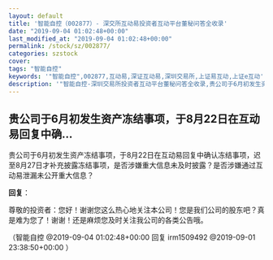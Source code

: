 ```yaml
---
layout: default
title: '智能自控（002877）- 深交所互动易投资者互动平台董秘问答全收录'
date: "2019-09-04 01:02:48+00:00"
last_modified_at: "2019-09-04 01:02:48+00:00"
permalink: /stock/sz/002877/
categories: szstock
cover: 
tags: "智能自控"
keywords: '"智能自控",002877,互动易,深证互动易,深圳交易所,上证易互动,上证e互动'
description: '"智能自控-深圳交易所投资者互动平台董秘问答全收录,贵公司于6月初发生资产冻结事项，于8月22日在互动易回复中确认冻结事项，迟至8月27日才补充披露冻结事项，是否涉嫌重大信息未及时披露？是否涉嫌通过互动易泄漏未公开重大信息？"'
---
```


## 贵公司于6月初发生资产冻结事项，于8月22日在互动易回复中确...

贵公司于6月初发生资产冻结事项，于8月22日在互动易回复中确认冻结事项，迟至8月27日才补充披露冻结事项，是否涉嫌重大信息未及时披露？是否涉嫌通过互动易泄漏未公开重大信息？

**回复**：

尊敬的投资者：您好！谢谢您这么热心地关注本公司！您是我们公司的股东吧？真是难为您了！谢谢！还是麻烦您及时关注我公司的各类公告哦。 

（智能自控  @2019-09-04 01:02:48+00:00 回复 irm1509492  @2019-09-01 23:38:50+00:00 ）

